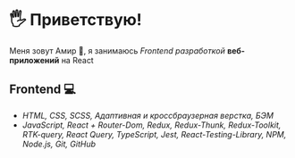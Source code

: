 # 🖐 Приветствую!

Меня зовут Амир 👦,  я занимаюсь *Frontend разработкой* **веб-приложений** на React

## Frontend 💻

 - *HTML, CSS, SCSS, Адаптивная и кроссбраузерная верстка, БЭМ*
 - *JavaScript, React + Router-Dom, Redux, Redux-Thunk, Redux-Toolkit, RTK-query, React Query, TypeScript, Jest, React-Testing-Library, NPM, Node.js, Git, GitHub*
